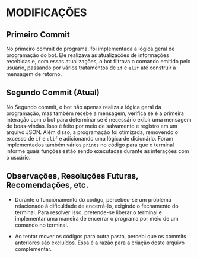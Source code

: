 # MODIFICAÇÕES

## Primeiro Commit
No primeiro commit do programa, foi implementada a lógica geral de programação do bot. Ele realizava as atualizações de informações recebidas e, com essas atualizações, 
o bot filtrava o comando emitido pelo usuário, passando por vários tratamentos de `if` e `elif` até construir a mensagem de retorno.

## Segundo Commit (Atual)
No Segundo commit, o bot não apenas realiza a lógica geral da programação, mas também recebe a mensagem, verifica se é a primeira interação com o bot para determinar se é 
necessário exibir uma mensagem de boas-vindas. Isso é feito por meio de salvamento e registro em um arquivo JSON. Além disso, a programação foi otimizada, removendo o excesso 
de `if` e `elif` e adicionando uma lógica de dicionário. Foram implementados também vários `prints` no código para que o terminal informe quais funções estão sendo 
executadas durante as interações com o usuário.

## Observações, Resoluções Futuras, Recomendações, etc.
- Durante o funcionamento do código, percebeu-se um problema relacionado à dificuldade de encerrá-lo, exigindo o fechamento do terminal. Para resolver isso, 
pretende-se liberar o terminal e implementar uma maneira de encerrar o programa por meio de um comando no terminal.

- Ao tentar mover os códigos para outra pasta, percebi que os commits anteriores são excluídos. Essa é a razão para a criação deste arquivo complementar.

